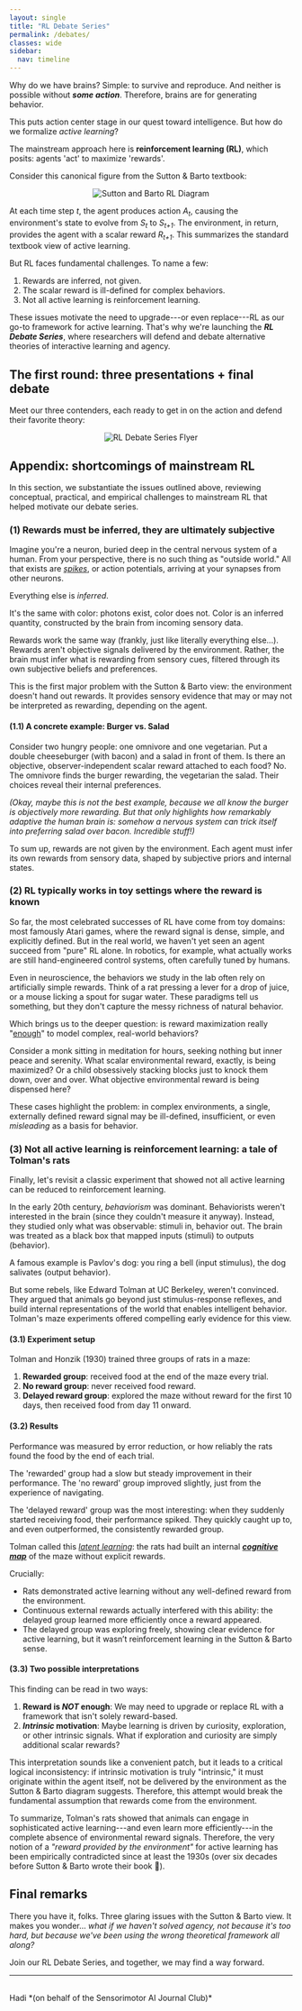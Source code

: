 ```yaml
---
layout: single
title: "RL Debate Series"
permalink: /debates/
classes: wide
sidebar:
  nav: timeline
---
```


Why do we have brains? Simple: to survive and reproduce. And neither is possible without ***some action***. Therefore, brains are for generating behavior.

This puts action center stage in our quest toward intelligence. But how do we formalize *active learning*?

The mainstream approach here is **reinforcement learning (RL)**, which posits: agents 'act' to maximize 'rewards'.

Consider this canonical figure from the Sutton & Barto textbook:

<figure style="text-align:center; margin: 1em 0;">
  <img class="fluid-img"
       src="/assets/images/sutton-barto.png"
       alt="Sutton and Barto RL Diagram"
       style="--desktop-width: 70%;">
</figure>

At each time step *t*, the agent produces action *A<sub>t</sub>*, causing the environment's state to evolve from *S<sub>t</sub>* to *S<sub>t+1</sub>*. The environment, in return, provides the agent with a scalar reward *R<sub>t+1</sub>*. This summarizes the standard textbook view of active learning.

But RL faces fundamental challenges. To name a few:

1. Rewards are inferred, not given.  
2. The scalar reward is ill-defined for complex behaviors.
3. Not all active learning is reinforcement learning.

These issues motivate the need to upgrade---or even replace---RL as our go-to framework for active learning. That's why we're launching the ***RL Debate Series***, where researchers will defend and debate alternative theories of interactive learning and agency.

## The first round: three presentations + final debate

Meet our three contenders, each ready to get in on the action and defend their favorite theory:

<figure style="text-align: center; margin: 1em 0;">
  <img class="fluid-img"
       src="/assets/images/rl_debates_flyer.png" 
       alt="RL Debate Series Flyer"
       style="--desktop-width: 90%;">
</figure>


## Appendix: shortcomings of mainstream RL

In this section, we substantiate the issues outlined above, reviewing conceptual, practical, and empirical challenges to mainstream RL that helped motivate our debate series.

### (1) Rewards must be inferred, they are ultimately subjective

Imagine you're a neuron, buried deep in the central nervous system of a human. From your perspective, there is no such thing as "outside world." All that exists are <a href="https://en.wikipedia.org/wiki/Action_potential" target="_blank"><em>spikes</em></a>, or action potentials, arriving at your synapses from other neurons.

Everything else is *inferred*.

It's the same with color: photons exist, color does not. Color is an inferred quantity, constructed by the brain from incoming sensory data.

Rewards work the same way (frankly, just like literally everything else...). Rewards aren't objective signals delivered by the environment. Rather, the brain must infer what is rewarding from sensory cues, filtered through its own subjective beliefs and preferences.

This is the first major problem with the Sutton & Barto view: the environment doesn't hand out rewards. It provides sensory evidence that may or may not be interpreted as rewarding, depending on the agent.

#### (1.1) A concrete example: Burger vs. Salad

Consider two hungry people: one omnivore and one vegetarian. Put a double cheeseburger (with bacon) and a salad in front of them. Is there an objective, observer-independent scalar reward attached to each food? No. The omnivore finds the burger rewarding, the vegetarian the salad. Their choices reveal their internal preferences.

*(Okay, maybe this is not the best example, because we all know the burger is objectively more rewarding. But that only highlights how remarkably adaptive the human brain is: somehow a nervous system can trick itself into preferring salad over bacon. Incredible stuff!)*

To sum up, rewards are not given by the environment. Each agent must infer its own rewards from sensory data, shaped by subjective priors and internal states.


### (2) RL typically works in toy settings where the reward is known

So far, the most celebrated successes of RL have come from toy domains: most famously Atari games, where the reward signal is dense, simple, and explicitly defined. But in the real world, we haven't yet seen an agent succeed from "pure" RL alone. In robotics, for example, what actually works are still hand-engineered control systems, often carefully tuned by humans.

Even in neuroscience, the behaviors we study in the lab often rely on artificially simple rewards. Think of a rat pressing a lever for a drop of juice, or a mouse licking a spout for sugar water. These paradigms tell us something, but they don't capture the messy richness of natural behavior.

Which brings us to the deeper question: is reward maximization really "<a href="https://www.sciencedirect.com/science/article/pii/S0004370221000862" target="_blank">enough</a>" to model complex, real-world behaviors?

Consider a monk sitting in meditation for hours, seeking nothing but inner peace and serenity. What scalar environmental reward, exactly, is being maximized? Or a child obsessively stacking blocks just to knock them down, over and over. What objective environmental reward is being dispensed here?

These cases highlight the problem: in complex environments, a single, externally defined reward signal may be ill-defined, insufficient, or even *misleading* as a basis for behavior.

### (3) Not all active learning is reinforcement learning: a tale of Tolman's rats

Finally, let's revisit a classic experiment that showed not all active learning can be reduced to reinforcement learning.

In the early 20th century, *behaviorism* was dominant. Behaviorists weren't interested in the brain (since they couldn't measure it anyway). Instead, they studied only what was observable: stimuli in, behavior out. The brain was treated as a black box that mapped inputs (stimuli) to outputs (behavior).

A famous example is Pavlov's dog: you ring a bell (input stimulus), the dog salivates (output behavior).

But some rebels, like Edward Tolman at UC Berkeley, weren't convinced. They argued that animals go beyond just stimulus-response reflexes, and build internal representations of the world that enables intelligent behavior. Tolman's maze experiments offered compelling early evidence for this view.

#### (3.1) Experiment setup

Tolman and Honzik (1930) trained three groups of rats in a maze:

1. **Rewarded group**: received food at the end of the maze every trial.
2. **No reward group**: never received food reward.
3. **Delayed reward group**: explored the maze without reward for the first 10 days, then received food from day 11 onward.

#### (3.2) Results

Performance was measured by error reduction, or how reliably the rats found the food by the end of each trial.

The 'rewarded' group had a slow but steady improvement in their performance. The 'no reward' group improved slightly, just from the experience of navigating.

The 'delayed reward' group was the most interesting: when they suddenly started receiving food, their performance spiked. They quickly caught up to, and even outperformed, the consistently rewarded group.

Tolman called this <a href="https://en.wikipedia.org/wiki/Latent_learning" target="_blank"><em>latent learning</em></a>: the rats had built an internal <a href="https://personal.utdallas.edu/~tres/spatial/tolman.pdf" target="_blank"><strong><em>cognitive map</em></strong></a> of the maze without explicit rewards.

Crucially:

- Rats demonstrated active learning without any well-defined reward from the environment.
- Continuous external rewards actually interfered with this ability: the delayed group learned more efficiently once a reward appeared.
- The delayed group was exploring freely, showing clear evidence for active learning, but it wasn’t reinforcement learning in the Sutton & Barto sense.

#### (3.3) Two possible interpretations

This finding can be read in two ways:

1. **Reward is _NOT_ enough**: We may need to upgrade or replace RL with a framework that isn't solely reward-based.
2. **_Intrinsic_ motivation**: Maybe learning is driven by curiosity, exploration, or other intrinsic signals. What if exploration and curiosity are simply additional scalar rewards?

This interpretation sounds like a convenient patch, but it leads to a critical logical inconsistency: if intrinsic motivation is truly "intrinsic," it must originate within the agent itself, not be delivered by the environment as the Sutton & Barto diagram suggests. Therefore, this attempt would break the fundamental assumption that rewards come from the environment.

To summarize, Tolman's rats showed that animals can engage in sophisticated active learning---and even learn more efficiently---in the complete absence of environmental reward signals. Therefore, the very notion of a *"reward provided by the environment"* for active learning has been empirically contradicted since at least the 1930s (over six decades before Sutton & Barto wrote their book 🙂).

## Final remarks

There you have it, folks. Three glaring issues with the Sutton & Barto view. It makes you wonder... *what if we haven't solved agency, not because it's too hard, but because we've been using the wrong theoretical framework all along?*

Join our RL Debate Series, and together, we may find a way forward.

---

<br>
Hadi *(on behalf of the Sensorimotor AI Journal Club)*
